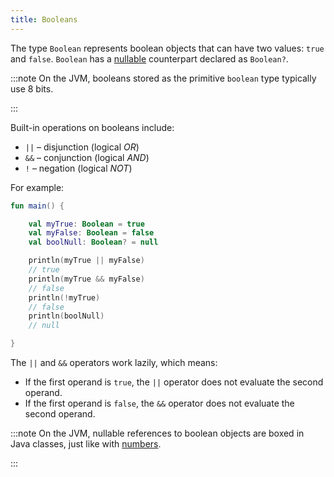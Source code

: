 ```yaml
---
title: Booleans
---
```



The type `Boolean` represents boolean objects that can have two values: `true` and `false`.
`Boolean` has a [nullable](null-safety.md) counterpart declared as `Boolean?`.

:::note
On the JVM, booleans stored as the primitive `boolean` type typically use 8 bits.

:::

Built-in operations on booleans include:

* `||` – disjunction (logical _OR_)
* `&&` – conjunction (logical _AND_)
* `!` – negation (logical _NOT_)

For example:

```kotlin
fun main() {

    val myTrue: Boolean = true
    val myFalse: Boolean = false
    val boolNull: Boolean? = null

    println(myTrue || myFalse)
    // true
    println(myTrue && myFalse)
    // false
    println(!myTrue)
    // false
    println(boolNull)
    // null

}
```


The `||` and `&&` operators work lazily, which means:

* If the first operand is `true`, the `||` operator does not evaluate the second operand.
* If the first operand is `false`, the `&&` operator does not evaluate the second operand.

:::note
On the JVM, nullable references to boolean objects are boxed in Java classes, just like with [numbers](numbers.md#boxing-and-caching-numbers-on-the-java-virtual-machine).

:::

